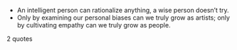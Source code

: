 - An intelligent person can rationalize anything, a wise person doesn’t try.
 - Only by examining our personal biases can we truly grow as artists; only by cultivating empathy can we truly grow as people.

2 quotes
